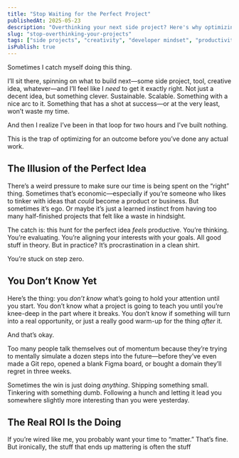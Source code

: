 ```yaml
---
title: "Stop Waiting for the Perfect Project"
publishedAt: 2025-05-23
description: "Overthinking your next side project? Here's why optimizing for the perfect idea is just another form of procrastination—and why the real value is in the doing."
slug: "stop-overthinking-your-projects"
tags: ["side projects", "creativity", "developer mindset", "productivity"]
isPublish: true
---
```


Sometimes I catch myself doing this thing.

I’ll sit there, spinning on what to build next—some side project, tool, creative idea, whatever—and I’ll feel like I *need* to get it exactly right. Not just a decent idea, but something clever. Sustainable. Scalable. Something with a nice arc to it. Something that has a shot at success—or at the very least, won’t waste my time.

And then I realize I’ve been in that loop for two hours and I’ve built nothing.

This is the trap of optimizing for an outcome before you’ve done any actual work.

## The Illusion of the Perfect Idea

There’s a weird pressure to make sure our time is being spent on the “right” thing. Sometimes that’s economic—especially if you’re someone who likes to tinker with ideas that *could* become a product or business. But sometimes it’s ego. Or maybe it’s just a learned instinct from having too many half-finished projects that felt like a waste in hindsight.

The catch is: this hunt for the perfect idea *feels* productive. You’re thinking. You’re evaluating. You’re aligning your interests with your goals. All good stuff in theory. But in practice? It’s procrastination in a clean shirt.

You’re stuck on step zero.

## You Don’t Know Yet

Here’s the thing: you *don’t know* what’s going to hold your attention until you start. You don’t know what a project is going to teach you until you’re knee-deep in the part where it breaks. You don’t know if something will turn into a real opportunity, or just a really good warm-up for the thing *after* it.

And that’s okay.

Too many people talk themselves out of momentum because they’re trying to mentally simulate a dozen steps into the future—before they’ve even made a Git repo, opened a blank Figma board, or bought a domain they’ll regret in three weeks.

Sometimes the win is just doing *anything*. Shipping something small. Tinkering with something dumb. Following a hunch and letting it lead you somewhere slightly more interesting than you were yesterday.

## The Real ROI Is the Doing

If you’re wired like me, you probably want your time to “matter.” That’s fine. But ironically, the stuff that ends up mattering is often the stuff
